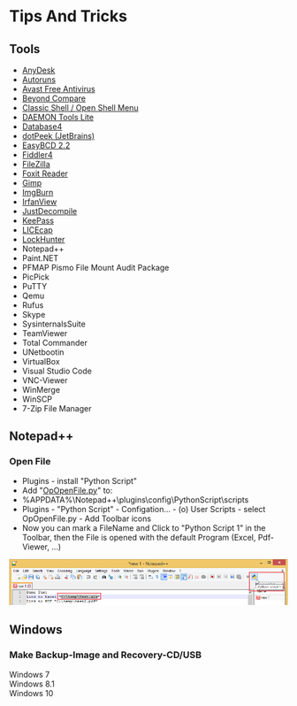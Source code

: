 # Tips And Tricks

## Tools
* [AnyDesk](src/Tools/AnyDesk/AnyDesk.md)
* [Autoruns](src/Tools/Autoruns/Autoruns.md)
* [Avast Free Antivirus](src/Tools/Avast_Antivirus/Avast_Antivirus.md)
* [Beyond Compare](src/Tools/Beyond_Compare/Beyond_Compare.md)
* [Classic Shell / Open Shell Menu](src/Tools/Classic_Shell/Classic_Shell.md)
* [DAEMON Tools Lite](src/Tools/DAEMON_Tools_Lite/DAEMON_Tools_Lite.md)
* [Database4](src/Tools/Database4/Database4.md)
* [dotPeek (JetBrains)](src/Tools/dotPeek/dotPeek.md)
* [EasyBCD 2.2](src/Tools/EasyBCD/EasyBCD.md)
* [Fiddler4](src/Tools/Fiddler/Fiddler.md)
* [FileZilla](src/Tools/FileZilla/FileZilla.md)
* [Foxit Reader](src/Tools/Foxit_Reader/Foxit_Reader.md)
* [Gimp](src/Tools/Gimp/Gimp.md)
* [ImgBurn](src/Tools/ImgBurn/ImgBurn.md)
* [IrfanView](src/Tools/IrfanView/IrfanView.md)
* [JustDecompile](src/Tools/JustDecompile/JustDecompile.md)
* [KeePass](src/Tools/KeePass/KeePass.md)
* [LICEcap](src/Tools/LICEcap/LICEcap.md)
* [LockHunter](src/Tools/LockHunter/LockHunter.md)
* Notepad++
* Paint.NET
* PFMAP Pismo File Mount Audit Package
* PicPick
* PuTTY
* Qemu
* Rufus
* Skype
* SysinternalsSuite
* TeamViewer
* Total Commander
* UNetbootin
* VirtualBox
* Visual Studio Code
* VNC-Viewer
* WinMerge
* WinSCP
* 7-Zip File Manager

## Notepad++

### Open File
* Plugins - install "Python Script"
* Add "[OpOpenFile.py](src/Notepad++/Python_Script/OpOpenFile.py)" to:
* %APPDATA%\Notepad++\plugins\config\PythonScript\scripts
* Plugins - "Python Script" - Configation... - (o) User Scripts - select OpOpenFile.py - Add Toolbar icons
* Now you can mark a FileName and Click to "Python Script 1" in the Toolbar, then the File is opened with the default Program (Excel, Pdf-Viewer, ...)

![](src/Notepad++/Python_Script/img/Bild_20211218_191026_001.png)

## Windows
### Make Backup-Image and Recovery-CD/USB
Windows 7  
Windows 8.1  
Windows 10
